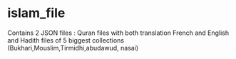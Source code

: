 # islam_file
Contains 2 JSON files : Quran files with both translation French and English and Hadith files of 5 biggest collections (Bukhari,Mouslim,Tirmidhi,abudawud, nasai)
